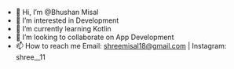 - 👋 Hi, I’m @Bhushan Misal
- 👀 I’m interested in Development 
- 🌱 I’m currently learning Kotlin
- 💞️ I’m looking to collaborate on App Development
- 📫 How to reach me Email: shreemisal18@gmail.com |  Instagram: shree__11

<!---
BhushanMisal/BhushanMisal is a ✨ special ✨ repository because its `README.md` (this file) appears on your GitHub profile.
You can click the Preview link to take a look at your changes.
--->
